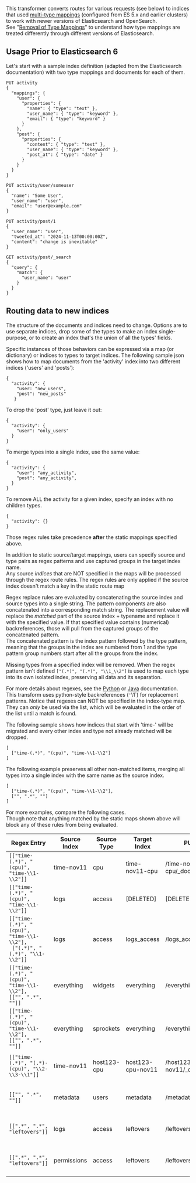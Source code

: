 This transformer converts routes for various requests (see below) to indices that used
[multi-type mappings](https://www.elastic.co/guide/en/elasticsearch/reference/5.6/mapping.html) (configured from ES 5.x 
and earlier clusters) to work with newer versions of Elasticsearch and OpenSearch.  
See "[Removal of Type Mappings](https://www.elastic.co/guide/en/elasticsearch/reference/7.10/removal-of-types.html)"
to understand how type mappings are treated differently through different versions of Elasticsearch.

## Usage Prior to Elasticsearch 6 

Let's start with a sample index definition (adapted from the Elasticsearch documentation) with two type mappings and 
documents for each of them.
```
PUT activity
{
  "mappings": {
    "user": {
      "properties": {
        "name": { "type": "text" },
        "user_name": { "type": "keyword" },
        "email": { "type": "keyword" }
      }
    },
    "post": {
      "properties": {
        "content": { "type": "text" },
        "user_name": { "type": "keyword" },
        "post_at": { "type": "date" }
      }
    }
  }
}

PUT activity/user/someuser
{
  "name": "Some User",
  "user_name": "user",
  "email": "user@example.com"
}

PUT activity/post/1
{
  "user_name": "user",
  "tweeted_at": "2024-11-13T00:00:00Z",
  "content": "change is inevitable"
}

GET activity/post/_search
{
  "query": {
    "match": {
      "user_name": "user"
    }
  }
}
```

## Routing data to new indices

The structure of the documents and indices need to change.  Options are to use separate indices, drop some of 
the types to make an index single-purpose, or to create an index that's the union of all the types' fields.

Specific instances of those behaviors can be expressed via a map (or dictionary) or indices to types to target indices.
The following sample json shows how to map documents from the 'activity' index into two different indices 
('users' and 'posts'): 
```
{
  "activity": {
    "user: "new_users",
    "post": "new_posts"
   }
```

To drop the 'post' type, just leave it out:
```
{
  "activity": {
    "user": "only_users"
  }
}
```

To merge types into a single index, use the same value:
```
{
  "activity": {
    "user": "any_activity",
    "post": "any_activity",
  }
}
```

To remove ALL the activity for a given index, specify an index with no children types.
```
{
  "activity": {}
}
```

Those regex rules take precedence **after** the static mappings specified above.

In addition to static source/target mappings, users can specify source and type pairs as regex patterns and 
use captured groups in the target index name.  
Any source _indices_ that are NOT specified in the maps will be processed through the regex route rules.
The regex rules are only applied if the source index doesn't match a key in the static route map

Regex replace rules are evaluated by concatenating the source index and source types into a single string.
The pattern components are also concatenated into a corresponding match string.
The replacement value will replace the _matched_ part of the source index + typename and replace it with the
specified value.
If that specified value contains (numerical) backreferences, those will pull from the captured groups of the 
concatenated pattern.  
The concatenated pattern is the index pattern followed by the type pattern, meaning that the groups in the index are
numbered from 1 and the type pattern group numbers start after all the groups from the index.

Missing types from a specified index will be removed.
When the regex pattern isn't defined `["(.*)", "(.*)", "\\1_\\2"]` is used to map each type into its own isolated
index, preserving all data and its separation.

For more details about regexes, see the [Python](https://docs.python.org/3/library/re.html#re.sub) or 
[Java](https://docs.oracle.com/javase/8/docs/api/java/util/regex/Pattern.html) documentation.  
This transform uses python-style backreferences (`'`\1`) for replacement patterns.
Notice that regexes can NOT be specified in the index-type map.
They can _only_ be used via the list, which will be evaluated in the order of the list until a match is found.

The following sample shows how indices that start with 'time-' will be migrated and every other index and type not
already matched will be dropped.
```
[
  ["time-(.*)", "(cpu)", "time-\\1-\\2"]
]
```

The following example preserves all other non-matched items, 
merging all types into a single index with the same name as the source index.
```
[
  ["time-(.*)", "(cpu)", "time-\\1-\\2"],
  ["", ".*", ""]
]
```

For more examples, compare the following cases.  
Though note that anything matched by the static maps shown above will block any of these rules from being evaluated.

| Regex Entry                                                                    | Source Index | Source Type | Target Index      | PUT Doc URL                    | Bulk Index Command                                             |
|--------------------------------------------------------------------------------|-------------|-------------|-------------------|--------------------------------|----------------------------------------------------------------|
| `[["time-(.*)", "(cpu)", "time-\\1-\\2"]]`                                     | time-nov11  | cpu         | time-nov11-cpu    | /time-nov11-cpu/_doc/doc512    | `{"index": {"_index": "time-nov11-cpu", "_id": "doc512" }}`    |
| `[["time-(.*)", "(cpu)", "time-\\1-\\2"]]`                                     | logs        | access      | [DELETED]         | [DELETED]                      | [DELETED]                                                      |
| `[["time-(.*)", "(cpu)", "time-\\1-\\2"],`<br/>` ["(.*)", "(.*)", "\\1-\\2"]]` | logs        | access      | logs_access       | /logs_access/_doc/doc513       | `{"index": {"_index": "logs_access", "_id": "doc513" }}`       |
| `[["time-(.*)", "(cpu)", "time-\\1-\\2"],`<br/>`[["", ".*", ""]]`              | everything  | widgets     | everything        | /everything/_doc/doc514        | `{"index": {"_index": "everything", "_id": "doc514" }}`        |
| `[["time-(.*)", "(cpu)", "time-\\1-\\2"],`<br/>`[["", ".*", ""]]`              | everything  | sprockets   | everything        | /everything/_doc/doc515        | `{"index": {"_index": "everything", "_id": "doc515" }}`        |
| `[["time-(.*)", "(.*)-(cpu)", "\\2-\\3-\\1"]]`                                 | time-nov11  | host123-cpu | host123-cpu-nov11 | /host123-cpu-nov11/_doc/doc512 | `{"index": {"_index": "host123-cpu-nov11", "_id": "doc512" }}` |
| `[["", ".*", ""]]`                                                             | metadata    | users       | metadata          | /metadata/_doc/doc516          | `{"index": {"_index": "metadata", "_id": "doc516" }}`          |
| `[[".*", ".*", "leftovers"]]`                                                  | logs        | access      | leftovers         | /leftovers/_doc/doc517         | `{"index": {"_index": "leftovers", "_id": "doc517" }}`         |
| `[[".*", ".*", "leftovers"]]`                                                  | permissions | access      | leftovers         | /leftovers/_doc/doc517         | `{"index": {"_index": "leftovers", "_id": "doc517" }}`         |


